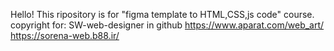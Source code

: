 Hello!
This ripository is for "figma template to HTML,CSS,js code" course.
copyright for: SW-web-designer in github
https://www.aparat.com/web_art/
https://sorena-web.b88.ir/
